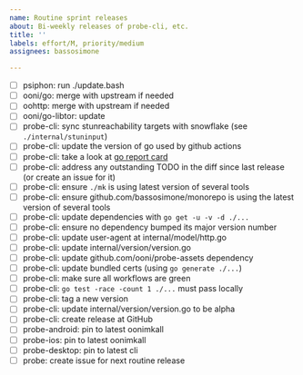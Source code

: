 ```yaml
---
name: Routine sprint releases
about: Bi-weekly releases of probe-cli, etc.
title: ''
labels: effort/M, priority/medium
assignees: bassosimone

---
```

- [ ] psiphon: run ./update.bash
- [ ] ooni/go: merge with upstream if needed
- [ ] oohttp: merge with upstream if needed
- [ ] ooni/go-libtor: update
- [ ] probe-cli: sync stunreachability targets with snowflake (see `./internal/stuninput`)
- [ ] probe-cli: update the version of go used by github actions
- [ ] probe-cli: take a look at [go report card](https://goreportcard.com/report/github.com/ooni/probe-cli)
- [ ] probe-cli: address any outstanding TODO in the diff since last release (or create an issue for it)
- [ ] probe-cli: ensure `./mk` is using latest version of several tools
- [ ] probe-cli: ensure github.com/bassosimone/monorepo is using the latest version of several tools
- [ ] probe-cli: update dependencies with `go get -u -v -d ./...`
- [ ] probe-cli: ensure no dependency bumped its major version number
- [ ] probe-cli: update user-agent at internal/model/http.go
- [ ] probe-cli: update internal/version/version.go
- [ ] probe-cli: update github.com/ooni/probe-assets dependency
- [ ] probe-cli: update bundled certs (using `go generate ./...`)
- [ ] probe-cli: make sure all workflows are green
- [ ] probe-cli: `go test -race -count 1 ./...` must pass locally
- [ ] probe-cli: tag a new version
- [ ] probe-cli: update internal/version/version.go to be alpha
- [ ] probe-cli: create release at GitHub
- [ ] probe-android: pin to latest oonimkall
- [ ] probe-ios: pin to latest oonimkall
- [ ] probe-desktop: pin to latest cli
- [ ] probe: create issue for next routine release
